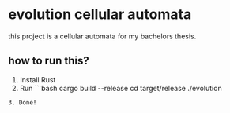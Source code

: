 # evolution cellular automata

this project is a cellular automata for my bachelors thesis.

## how to run this?
1. Install Rust
2. Run ```bash
cargo build --release
cd target/release
./evolution
```
3. Done!